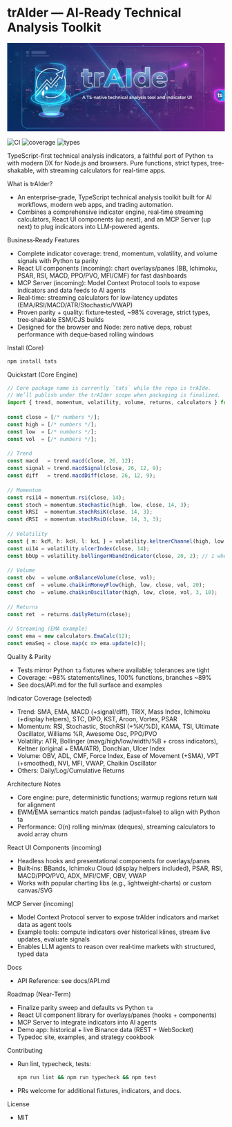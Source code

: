 # trAIder — AI‑Ready Technical Analysis Toolkit

![trAIder banner](trAIde.png)

![CI](https://github.com/Independent-AI-Labs/trAIde/actions/workflows/ci.yml/badge.svg)
![coverage](https://img.shields.io/badge/coverage-98%25-brightgreen)
![types](https://img.shields.io/badge/types-TypeScript-blue)

TypeScript-first technical analysis indicators, a faithful port of Python `ta` with modern DX for Node.js and browsers. Pure functions, strict types, tree-shakable, with streaming calculators for real-time apps.

What is trAIder?
- An enterprise‑grade, TypeScript technical analysis toolkit built for AI workflows, modern web apps, and trading automation.
- Combines a comprehensive indicator engine, real‑time streaming calculators, React UI components (up next), and an MCP Server (up next) to plug indicators into LLM‑powered agents.

Business‑Ready Features
- Complete indicator coverage: trend, momentum, volatility, and volume signals with Python ta parity
- React UI components (incoming): chart overlays/panes (BB, Ichimoku, PSAR, RSI, MACD, PPO/PVO, MFI/CMF) for fast dashboards
- MCP Server (incoming): Model Context Protocol tools to expose indicators and data feeds to AI agents
- Real‑time: streaming calculators for low‑latency updates (EMA/RSI/MACD/ATR/Stochastic/VWAP)
- Proven parity + quality: fixture‑tested, ~98% coverage, strict types, tree‑shakable ESM/CJS builds
- Designed for the browser and Node: zero native deps, robust performance with deque‑based rolling windows

Install (Core)
```bash
npm install tats
```

Quickstart (Core Engine)
```ts
// Core package name is currently `tats` while the repo is trAIde.
// We’ll publish under the trAIder scope when packaging is finalized.
import { trend, momentum, volatility, volume, returns, calculators } from 'tats';

const close = [/* numbers */];
const high = [/* numbers */];
const low  = [/* numbers */];
const vol  = [/* numbers */];

// Trend
const macd   = trend.macd(close, 26, 12);
const signal = trend.macdSignal(close, 26, 12, 9);
const diff   = trend.macdDiff(close, 26, 12, 9);

// Momentum
const rsi14 = momentum.rsi(close, 14);
const stoch = momentum.stochastic(high, low, close, 14, 3);
const kRSI  = momentum.stochRsiK(close, 14, 3);
const dRSI  = momentum.stochRsiD(close, 14, 3, 3);

// Volatility
const { m: kcM, h: kcH, l: kcL } = volatility.keltnerChannel(high, low, close, 20, 10);
const ui14 = volatility.ulcerIndex(close, 14);
const bbUp = volatility.bollingerHbandIndicator(close, 20, 2); // 1 when > upper band

// Volume
const obv  = volume.onBalanceVolume(close, vol);
const cmf  = volume.chaikinMoneyFlow(high, low, close, vol, 20);
const cho  = volume.chaikinOscillator(high, low, close, vol, 3, 10);

// Returns
const ret  = returns.dailyReturn(close);

// Streaming (EMA example)
const ema = new calculators.EmaCalc(12);
const emaSeq = close.map(c => ema.update(c));
```

Quality & Parity
- Tests mirror Python `ta` fixtures where available; tolerances are tight
- Coverage: ~98% statements/lines, 100% functions, branches ~89%
- See docs/API.md for the full surface and examples

Indicator Coverage (selected)
- Trend: SMA, EMA, MACD (+signal/diff), TRIX, Mass Index, Ichimoku (+display helpers), STC, DPO, KST, Aroon, Vortex, PSAR
- Momentum: RSI, Stochastic, StochRSI (+%K/%D), KAMA, TSI, Ultimate Oscillator, Williams %R, Awesome Osc, PPO/PVO
- Volatility: ATR, Bollinger (mavg/high/low/width/%B + cross indicators), Keltner (original + EMA/ATR), Donchian, Ulcer Index
- Volume: OBV, ADL, CMF, Force Index, Ease of Movement (+SMA), VPT (+smoothed), NVI, MFI, VWAP, Chaikin Oscillator
- Others: Daily/Log/Cumulative Returns

Architecture Notes
- Core engine: pure, deterministic functions; warmup regions return `NaN` for alignment
- EWM/EMA semantics match pandas (adjust=false) to align with Python ta
- Performance: O(n) rolling min/max (deques), streaming calculators to avoid array churn

React UI Components (incoming)
- Headless hooks and presentational components for overlays/panes
- Built‑ins: BBands, Ichimoku Cloud (display helpers included), PSAR, RSI, MACD/PPO/PVO, ADX, MFI/CMF, OBV, VWAP
- Works with popular charting libs (e.g., lightweight‑charts) or custom canvas/SVG

MCP Server (incoming)
- Model Context Protocol server to expose trAIder indicators and market data as agent tools
- Example tools: compute indicators over historical klines, stream live updates, evaluate signals
- Enables LLM agents to reason over real‑time markets with structured, typed data

Docs
- API Reference: see docs/API.md

Roadmap (Near‑Term)
- Finalize parity sweep and defaults vs Python `ta`
- React UI component library for overlays/panes (hooks + components)
- MCP Server to integrate indicators into AI agents
- Demo app: historical + live Binance data (REST + WebSocket)
- Typedoc site, examples, and strategy cookbook

Contributing
- Run lint, typecheck, tests:
  ```bash
  npm run lint && npm run typecheck && npm test
  ```
- PRs welcome for additional fixtures, indicators, and docs.

License
- MIT

